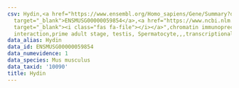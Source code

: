 ```yaml
---
csv: Hydin,<a href="https://www.ensembl.org/Homo_sapiens/Gene/Summary?db=core;g=ENSMUSG00000059854"
  target="_blank">ENSMUSG00000059854</a>,<a href="https://www.ncbi.nlm.nih.gov/pubmed/25450459"
  target="_blank"><i class="fas fa-file"></i></a>",chromatin immunoprecipitation assay,direct
  interaction,prime adult stage, testis, Spermatocyte,,,transcriptional regulation,
data_alias: Hydin
data_id: ENSMUSG00000059854
data_numevidence: 1
data_species: Mus musculus
data_taxid: '10090'
title: Hydin
---
```

